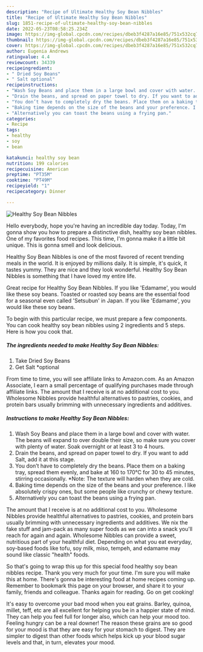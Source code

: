 ```yaml
---
description: "Recipe of Ultimate Healthy Soy Bean Nibbles"
title: "Recipe of Ultimate Healthy Soy Bean Nibbles"
slug: 1851-recipe-of-ultimate-healthy-soy-bean-nibbles
date: 2022-05-23T08:58:25.234Z
image: https://img-global.cpcdn.com/recipes/dbeb3f4287a16e85/751x532cq70/healthy-soy-bean-nibbles-recipe-main-photo.jpg
thumbnail: https://img-global.cpcdn.com/recipes/dbeb3f4287a16e85/751x532cq70/healthy-soy-bean-nibbles-recipe-main-photo.jpg
cover: https://img-global.cpcdn.com/recipes/dbeb3f4287a16e85/751x532cq70/healthy-soy-bean-nibbles-recipe-main-photo.jpg
author: Eugenia Andrews
ratingvalue: 4.4
reviewcount: 34339
recipeingredient:
- " Dried Soy Beans"
- " Salt optional"
recipeinstructions:
- "Wash Soy Beans and place them in a large bowl and cover with water. The beans will expand to over double their size, so make sure you cover with plenty of water. Soak overnight or at least 3 to 4 hours."
- "Drain the beans, and spread on paper towel to dry. If you want to add Salt, add it at this stage."
- "You don’t have to completely dry the beans. Place them on a baking tray, spread them evenly, and bake at 160 to 170℃ for 30 to 45 minutes, stirring occasionally. *Note: The texture will harden when they are cold."
- "Baking time depends on the size of the beans and your preference. I like absolutely crispy ones, but some people like crunchy or chewy texture."
- "Alternatively you can toast the beans using a frying pan."
categories:
- Recipe
tags:
- healthy
- soy
- bean

katakunci: healthy soy bean 
nutrition: 199 calories
recipecuisine: American
preptime: "PT35M"
cooktime: "PT49M"
recipeyield: "1"
recipecategory: Dinner

---
```



![Healthy Soy Bean Nibbles](https://img-global.cpcdn.com/recipes/dbeb3f4287a16e85/751x532cq70/healthy-soy-bean-nibbles-recipe-main-photo.jpg)

Hello everybody, hope you're having an incredible day today. Today, I'm gonna show you how to prepare a distinctive dish, healthy soy bean nibbles. One of my favorites food recipes. This time, I'm gonna make it a little bit unique. This is gonna smell and look delicious.

Healthy Soy Bean Nibbles is one of the most favored of recent trending meals in the world. It is enjoyed by millions daily. It is simple, it's quick, it tastes yummy. They are nice and they look wonderful. Healthy Soy Bean Nibbles is something that I have loved my entire life.

Great recipe for Healthy Soy Bean Nibbles. If you like &#39;Edamame&#39;, you would like these soy beans. Toasted or roasted soy beans are the essential food for a seasonal even called &#39;Setsubun&#39; in Japan. If you like &#39;Edamame&#39;, you would like these soy beans.


To begin with this particular recipe, we must prepare a few components. You can cook healthy soy bean nibbles using 2 ingredients and 5 steps. Here is how you cook that.

<!--inarticleads1-->

##### The ingredients needed to make Healthy Soy Bean Nibbles:

1. Take  Dried Soy Beans
1. Get  Salt *optional


From time to time, you will see affiliate links to Amazon.com. As an Amazon Associate, I earn a small percentage of qualifying purchases made through affiliate links. The amount that I receive is at no additional cost to you. Wholesome Nibbles provide healthful alternatives to pastries, cookies, and protein bars usually brimming with unnecessary ingredients and additives. 

<!--inarticleads2-->

##### Instructions to make Healthy Soy Bean Nibbles:

1. Wash Soy Beans and place them in a large bowl and cover with water. The beans will expand to over double their size, so make sure you cover with plenty of water. Soak overnight or at least 3 to 4 hours.
1. Drain the beans, and spread on paper towel to dry. If you want to add Salt, add it at this stage.
1. You don’t have to completely dry the beans. Place them on a baking tray, spread them evenly, and bake at 160 to 170℃ for 30 to 45 minutes, stirring occasionally. *Note: The texture will harden when they are cold.
1. Baking time depends on the size of the beans and your preference. I like absolutely crispy ones, but some people like crunchy or chewy texture.
1. Alternatively you can toast the beans using a frying pan.


The amount that I receive is at no additional cost to you. Wholesome Nibbles provide healthful alternatives to pastries, cookies, and protein bars usually brimming with unnecessary ingredients and additives. We nix the fake stuff and jam-pack as many super foods as we can into a snack you&#39;ll reach for again and again. Wholesome Nibbles can provide a sweet, nutritious part of your healthful diet. Depending on what you eat everyday, soy-based foods like tofu, soy milk, miso, tempeh, and edamame may sound like classic &#34;health&#34; foods. 

So that's going to wrap this up for this special food healthy soy bean nibbles recipe. Thank you very much for your time. I'm sure you will make this at home. There's gonna be interesting food at home recipes coming up. Remember to bookmark this page on your browser, and share it to your family, friends and colleague. Thanks again for reading. Go on get cooking!

It's easy to overcome your bad mood when you eat grains. Barley, quinoa, millet, teff, etc are all excellent for helping you be in a happier state of mind. They can help you feel full for longer also, which can help your mood too. Feeling hungry can be a real downer! The reason these grains are so good for your mood is that they are easy for your stomach to digest. They are simpler to digest than other foods which helps kick up your blood sugar levels and that, in turn, elevates your mood.
